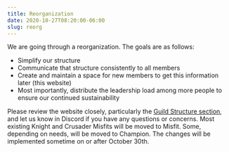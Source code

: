 ```yaml
---
title: Reorganization
date: 2020-10-27T08:20:00-06:00
slug: reorg
---
```


We are going through a reorganization. The goals are as follows:

* Simplify our structure
* Communicate that structure consistently to all members
* Create and maintain a space for new members to get this information later (this website)
* Most importantly, distribute the leadership load among more people to ensure our continued sustainability

Please review the website closely, particularly the [Guild Structure section](/#guild-structure), and let us know in Discord if you have any questions or concerns. Most existing Knight and Crusader Misfits will be moved to Misfit. Some, depending on needs, will be moved to Champion. The changes will be implemented sometime on or after October 30th.
